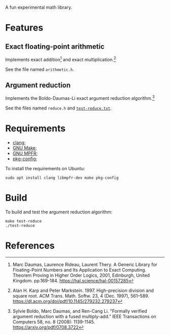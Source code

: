 A fun experimental math library.


# Features

## Exact floating-point arithmetic

Implements exact addition[^1] and exact multiplication.[^2]

See the file named `arithmetic.h`.

## Argument reduction

Implements the Boldo-Daumas-Li exact argument reduction algorithm.[^3]

See the files named `reduce.h` and [`test-reduce.txt`](test-reduce.txt).


# Requirements

 - [clang];
 - [GNU Make];
 - [GNU MPFR];
 - [pkg-config];

To install the requirements on Ubuntu:

    sudo apt install clang libmpfr-dev make pkg-config


# Build

To build and test the argument reduction algorithm:

    make test-reduce
    ./test-reduce


# References

[^1]: Marc Daumas, Laurence Rideau, Laurent Thery. A Generic Library for
    Floating-Point Numbers and Its Application to Exact Computing.
    Theorem Proving in Higher Order Logics, 2001, Edinburgh, United Kingdom.
    pp.169-184. https://hal.science/hal-00157285

[^2]: Alan H. Karp and Peter Markstein. 1997. High-precision division and
    square root. ACM Trans. Math. Softw. 23, 4 (Dec. 1997), 561–589.
    https://dl.acm.org/doi/pdf/10.1145/279232.279237

[^3]: Sylvie Boldo, Marc Daumas, and Ren-Cang Li. "Formally verified argument
    reduction with a fused multiply-add."
    IEEE Transactions on Computers 58, no. 8 (2008): 1139-1145.
    https://arxiv.org/pdf/0708.3722


[clang]: https://clang.llvm.org/
[GNU Make]: https://www.gnu.org/software/make/
[GNU MPFR]: https://www.mpfr.org/
[pkg-config]: https://www.freedesktop.org/wiki/Software/pkg-config/
